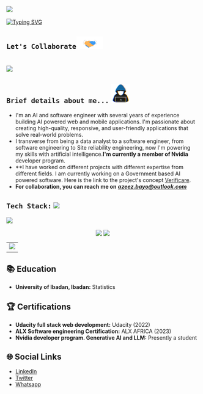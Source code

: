 <div align="left">

![](https://komarev.com/ghpvc/?username=AzeezBayo&style=plastic&color=red&label=PROFILE+VIEWS)

[![Typing SVG](https://readme-typing-svg.demolab.com?font=fira+code&duration=2000&pause=1500&color=15C50F&background=194C6900&width=440&height=55&lines=Hey+gang!+Pleased+to+meet+you;My+names+are+Azeez+Bayo%2Can+Adept+Back-End+Dev;AI+and+Software+Engineer+%40ALX_Africa;Thanks+for+stopping+by)](https://git.io/typing-svg)

## <b>`Let's Collaborate`</b><img src="https://github.com/0xAbdulKhalid/0xAbdulKhalid/raw/main/assets/mdImages/handshake.gif" width ="70">


#
![](https://img.freepik.com/premium-photo/3d-guy-sitting-laptop-generative-ai_384720-2624.jpg?w=826)

## <b>`Brief details about me...`</b> <picture><img src = "https://github.com/0xAbdulKhalid/0xAbdulKhalid/raw/main/assets/mdImages/about_me.gif" width = 50px></picture>
- I'm an AI and software engineer with several years of experience building AI powered web and mobile applications. I'm passionate about creating high-quality, responsive, and user-friendly applications that solve real-world problems.
- I transverse from being a data analyst to a software engineer, from software engineering to Site reliability engineering, now I'm powering my skills with artificial intelligence.**I'm currently a member of Nvidia** developer program. 
- **I have worked on different projects with different expertise from different fields.
I am currently working on a Government based AI powered software. Here is the link to the project's concept [Verificare](https://verificare.me/).
- **For collaboration, you can reach me on** ***azeez.bayo@outlook.com***




## <b> `Tech Stack:`  </b><img src="https://media2.giphy.com/media/QssGEmpkyEOhBCb7e1/giphy.gif?cid=ecf05e47a0n3gi1bfqntqmob8g9aid1oyj2wr3ds3mg700bl&rid=giphy.gif" width ="30">
<p align="left">
  <a href="https://skillicons.dev">
    <img src="https://skillicons.dev/icons?i=python,js,c,react,angular,ts,nodejs,express,flask,django,mysql,mongodb,postgresql,docker,nginx,redis,firebase,html,css,tailwind,vim,bash,git,linux,Kubernetes&perline=13" />
  </a>
</p>


<p align="center">
 
  <img height="180em" src="https://github-readme-stats.vercel.app/api?username=AzeezBayo&show_icons=true&count_private=true&theme=merko&text_color=c9cacc&icon_color=2bbc8a&bg_color=1d1f21" />
  <img height="180em" src="https://github-readme-stats.vercel.app/api/top-langs/?layout=compact&username=AzeezBayo&theme=merko&text_color=c9cacc&icon_color=2bbc8a&bg_color=1d1f21" />
</p> 

<div align="center">
    <table>
      <tr>
        <td>
          <a href="http://www.github.com/AzeezBayo"><img src="https://github-readme-streak-stats.herokuapp.com/?user=AzeezBayo&stroke=ffffff&background=188f5f&ring=5BCDEC&fire=5BCDEC&currStreakNum=ffffff&currStreakLabel=5BCDEC&sideNums=ffffff&sideLabels=ffffff&dates=ffffff&hide_border=true" /></a>
         </td>
      </tr>
  </table>
</div>

## 📚 Education

- **University of Ibadan, Ibadan:** Statistics
<!-- - **University Name:** Degree Name (Graduation Year) -->

## 🏆 Certifications

- **Udacity full stack web development:** Udacity (2022)
- **ALX Software engineering Certification:** ALX AFRICA (2023)
- **Nvidia developer program. Generative AI and LLM:** Presently a student

## 🌐 Social Links
- [LinkedIn](https://www.linkedin.com/in/azeezbayo)
- [Twitter](https://twitter.com/RealAzeezBayo)
- [Whatsapp](https://wa.me/message/2MK7SAUB7NU2O1)